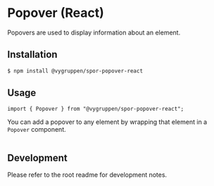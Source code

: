 # Popover (React)

Popovers are used to display information about an element.

## Installation

```bash
$ npm install @vygruppen/spor-popover-react
```

## Usage

```tsx
import { Popover } from "@vygruppen/spor-popover-react";
```

You can add a popover to any element by wrapping that element in a `Popover` component.

```tsx

```

## Development

Please refer to the root readme for development notes.
